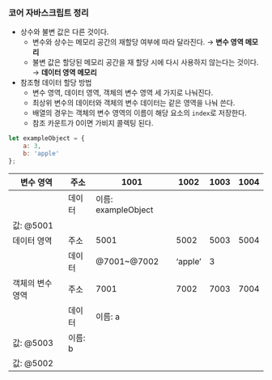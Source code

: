 ### 코어 자바스크립트 정리

- 상수와 불변 값은 다른 것이다.
    - 변수와 상수는 메모리 공간의 재할당 여부에 따라 달라진다. → **변수 영역 메모리**
    - 불변 값은 할당된 메모리 공간을 재 할당 시에 다시 사용하지 않는다는 것이다. → **데이터 영역 메모리**
- 참조형 데이터 할당 방법
    - 변수 영역, 데이터 영역, 객체의 변수 영역 세 가지로 나눠진다.
    - 최상위 변수의 데이터와 객체의 변수 데이터는 같은 영역을 나눠 쓴다.
    - 배열의 경우는 객체의 변수 영역의 이름이 해당 요소의 `index`로 저장한다.
    - 참조 카운트가 0이면 가비지 콜렉팅 된다.

```jsx
let exampleObject = {
	a: 3,
	b: 'apple'
};
```

| 변수 영역 | 주소 | 1001 | 1002 | 1003 | 1004 |
| --- | --- | --- | --- | --- | --- |
|  | 데이터 | 이름: exampleObject
값: @5001 |  |  |  |
| 데이터 영역 | 주소 | 5001 | 5002 | 5003 | 5004 |
|  | 데이터 | @7001~@7002 | ‘apple’ | 3 |  |
| 객체의 변수 영역 | 주소 | 7001 | 7002 | 7003 | 7004 |
|  | 데이터 | 이름: a
값: @5003 | 이름: b
값: @5002 |  |  |